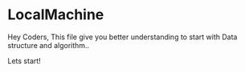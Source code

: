 # LocalMachine
Hey Coders,
    This file give you better understanding to start with Data structure and algorithm..

Lets start!

